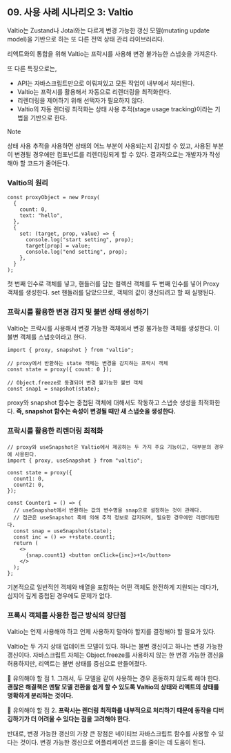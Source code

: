 ## 09. 사용 사례 시나리오 3: Valtio

Valtio는 Zustand나 Jotai와는 다르게 변경 가능한 갱신 모델(mutating update model)을 기반으로 하는 또 다른 전역 상태 관리 라이브러리다.

리액트와의 통합을 위해 Valtio는 프락시를 사용해 변경 불가능한 스냅숏을 가져온다.

또 다른 특징으로는,

- API는 자바스크립트만으로 이뤄져있고 모든 작업이 내부에서 처리된다.
- Valtio는 프락시를 활용해서 자동으로 리렌더링을 최적화한다.
- 리렌더링을 제어하기 위해 선택자가 필요하지 않다.
- Valtio의 자동 렌더링 최적화는 상태 사용 추적(stage usage tracking)이라는 기법을 기반으로 한다.

> [!NOTE]
> 상태 사용 추적을 사용하면 상태의 어느 부분이 사용되는지 감지할 수 있고, 사용된 부분이 변경될 경우에만 컴포넌트를 리렌더링되게 할 수 있다. 결과적으로는 개발자가 작성해야 할 코드가 줄어든다.

### Valtio의 원리

```tsx
const proxyObject = new Proxy(
  {
    count: 0,
    text: "hello",
  },
  {
    set: (target, prop, value) => {
      console.log("start setting", prop);
      target[prop] = value;
      console.log("end setting", prop);
    },
  }
);
```

첫 번째 인수로 객체를 넣고, 핸들러를 담는 컬렉션 객체를 두 번째 인수를 넣어 Proxy 객체를 생성한다. set 핸들러를 담았으므로, 객체의 값이 갱신되려고 할 때 실행된다.

### 프락시를 활용한 변경 감지 및 불변 상태 생성하기

Valtio는 프락시를 사용해서 변경 가능한 객체에서 변경 불가능한 객체를 생성한다. 이 불변 객체를 스냅숏이라고 한다.

```tsx
import { proxy, snapshot } from "valtio";

// proxy에서 반환하는 state 객체는 변경을 감지하는 프락시 객체
const state = proxy({ count: 0 });

// Object.freeze로 동결되어 변경 불가능한 불변 객체
const snap1 = snapshot(state);
```

proxy와 snapshot 함수는 중첩된 객체에 대해서도 작동하고 스냅숏 생성을 최적화한다. **즉, snapshot 함수는 속성이 변경될 때만 새 스냅숏을 생성한다.**

### 프락시를 활용한 리렌더링 최적화

```tsx
// proxy와 useSnapshot은 Valtio에서 제공하는 두 가지 주요 기능이고, 대부분의 경우에 사용된다.
import { proxy, useSnapshot } from "valtio";

const state = proxy({
  count1: 0,
  count2: 0,
});

const Counter1 = () => {
  // useSnapshot에서 반환하는 값의 변수명을 snap으로 설정하는 것이 관례다.
  // 접근은 useSnapshot 훅에 의해 추적 정보로 감지되며, 필요한 경우에만 리렌더링한다.
  const snap = useSnapshot(state);
  const inc = () => ++state.count1;
  return (
    <>
      {snap.count1} <button onClick={inc}>+1</button>
    </>
  );
};
```

기본적으로 일반적인 객체와 배열을 포함하는 어떤 객체도 완전하게 지원되는 데다가, 심지어 깊게 중첩된 경우에도 문제가 없다.

### 프록시 객체를 사용한 접근 방식의 장단점

Valtio는 언제 사용해야 하고 언제 사용하지 말아야 할지를 결정해야 할 필요가 있다.

Valtio는 두 가지 상태 업데이트 모델이 있다. 하나는 불변 갱신이고 하나는 변경 가능한 갱신이다. 자바스크립트 자체는 Object.freeze를 사용하지 않는 한 변경 가능한 갱신을 허용하지만, 리액트는 불변 상태를 중심으로 만들어졌다.

🚨 유의해야 할 점 1. 그래서, 두 모델을 같이 사용하는 경우 혼동하지 않도록 해야 한다. **괜찮은 해결책은 멘탈 모델 전환을 쉽게 할 수 있도록 Valtio의 상태와 리액트의 상태를 명확하게 분리하는 것이다.**

🚨 유의해야 할 점 2. **프락시는 렌더링 최적화를 내부적으로 처리하기 때문에 동작을 디버깅하기가 더 어려울 수 있다는 점을 고려해야 한다.**

반대로, 변경 가능한 갱신의 가장 큰 장점은 네이티브 자바스크립트 함수를 사용할 수 있다는 것이다. 변경 가능한 갱신으로 어플리케이션 코드를 줄이는 데 도움이 된다.
